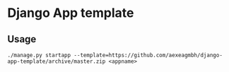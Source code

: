 # Django App template

## Usage

```
./manage.py startapp --template=https://github.com/aexeagmbh/django-app-template/archive/master.zip <appname>
```
